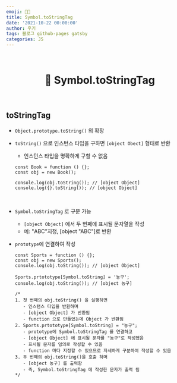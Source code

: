```yaml
---
emoji: 👨‍💻
title: Symbol.toStringTag
date: '2021-10-22 00:00:00'
author: 우기
tags: 블로그 github-pages gatsby
categories: JS
---
```


<br>

<h1 align="center">
  👋  Symbol.toStringTag
</h1>

<br>

## toStringTag

- `Object.prototype.toString()` 의 확장
- `toString()` 으로 인스턴스 타입을 구하면 `[object Obect]` 형태로 반환

  - 인스턴스 타입을 명확하게 구할 수 없음

  ```tsx
  const Book = function () {};
  const obj = new Book();

  console.log(obj.toString()); // [object Object]
  console.log({}.toString()); // [object Object]
  ```

<br>

- `Symbol.toStringTag` 로 구분 가능
  - `[object Object]` 에서 두 번째에 표시될 문자열을 작성
  - 예: "ABC"지정, [object "ABC"]로 반환
- `prototype`에 연결하여 작성

  ```tsx
  const Sports = function () {};
  const obj = new Sports();
  console.log(obj.toString()); // [object Object]

  Sports.prtototype[Symbol.toString] = '농구';
  console.log(obj.toString()); // [object 농구]

  /* 
  1. 첫 번째의 obj.toString() 을 실행하면
     - 인스턴스 타입을 반환하며
     - [object Object] 가 반환됨
     - function 으로 만들었는데 Object 가 반환됨
  2. Sports.prtototype[Symbol.toString] = "농구";
     - prototype에 Symbol.toStringTag 를 연결하고
     - [object Object] 에 표시될 문자를 "농구"로 작성했음
     - 표시될 문자를 임의로 작성할 수 있음
     - function 마다 지정할 수 있으므로 자세하게 구분하여 작성할 수 있음
  3. 두 번째의 obj.toString()을 호출 하며
     - [object 농구] 를 출력함
     - 즉, Symbol.toStringTag 에 작성한 문자가 출력 됨
  */
  ```

```toc

```

